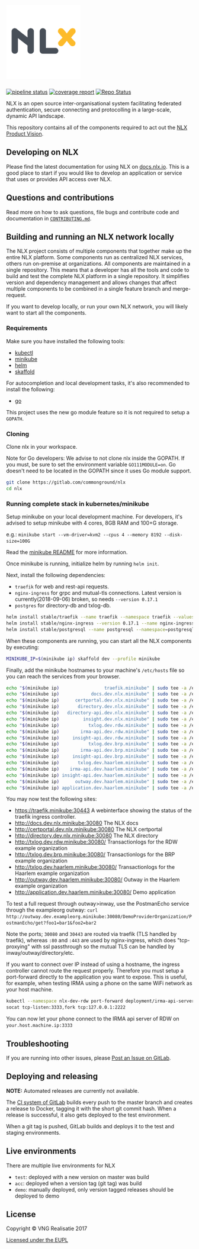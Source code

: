 <h1><img alt="NLX" src="logo.png" width="200"></h1>

[![pipeline status](https://gitlab.com/commonground/nlx/badges/master/pipeline.svg)](https://gitlab.com/commonground/nlx/commits/master)  [![coverage report](https://gitlab.com/commonground/nlx/badges/master/coverage.svg)](https://gitlab.com/commonground/nlx/commits/master)  [![Repo Status](https://img.shields.io/badge/status-alpha-lightgrey.svg?longCache=true)](https://docs.nlx.io/introduction/product-vision/)

NLX is an open source inter-organisational system facilitating federated authentication, secure connecting and protocolling in a large-scale, dynamic API landscape.

This repository contains all of the components required to act out the [NLX Product Vision](https://docs.nlx.io/introduction/product-vision/).

## Developing on NLX

Please find the latest documentation for using NLX on [docs.nlx.io](https://docs.nlx.io). This is a good place to start if you would like to develop an application or service that uses or provides API access over NLX.

## Questions and contributions

Read more on how to ask questions, file bugs and contribute code and documentation in [`CONTRIBUTING.md`](CONTRIBUTING.md).

## Building and running an NLX network locally

The NLX project consists of multiple components that together make up the entire NLX platform. Some components run as centralized NLX services, others run on-premise at organizations. All components are maintained in a single repository. This means that a developer has all the tools and code to build and test the complete NLX platform in a single repository. It simplifies version and dependency management and allows changes that affect multiple components to be combined in a single feature branch and merge-request.

If you want to develop locally, or run your own NLX network, you will likely want to start all the components.

### Requirements

Make sure you have installed the following tools:

- [kubectl](https://kubernetes.io/docs/tasks/tools/install-kubectl/)
- [minikube](https://kubernetes.io/docs/tasks/tools/install-minikube/)
- [helm](https://docs.helm.sh/using_helm/)
- [skaffold](https://github.com/GoogleContainerTools/skaffold#installation)

For autocompletion and local development tasks, it's also recommended to install the following:

- [go](https://golang.org/doc/install)

This project uses the new go module feature so it is not required to setup a `GOPATH`.

### Cloning

Clone nlx in your workspace.

Note for Go developers: We advise to not clone nlx inside the GOPATH. If you must, be sure to set the environment variable `GO111MODULE=on`.
Go doesn't need to be located in the GOPATH since it uses Go module support.

```bash
git clone https://gitlab.com/commonground/nlx
cd nlx
```

### Running complete stack in kubernetes/minikube

Setup minikube on your local development machine. For developers, it's advised to setup minikube with 4 cores, 8GB RAM and 100+G storage.

e.g.: `minikube start --vm-driver=kvm2 --cpus 4 --memory 8192 --disk-size=100G`

Read the [minikube README](https://github.com/kubernetes/minikube) for more information.

Once minikube is running, initialize helm by running `helm init`.

Next, install the following dependencies:

- `traefik` for web and rest-api requests.
- `nginx-ingress` for grpc and mutual-tls connections. Latest version is currently(2018-09-06) broken, so needs `--version 0.17.1`
- `postgres` for directory-db and txlog-db.

```bash
helm install stable/traefik --name traefik --namespace traefik --values helm/traefik-values-minikube.yaml
helm install stable/nginx-ingress --version 0.17.1 --name nginx-ingress --namespace=nginx-ingress --values helm/nginx-ingress-values-minikube.yaml
helm install stable/postgresql --name postgresql --namespace=postgresql --values helm/postgresql-values-minikube.yaml
```

When these components are running, you can start all the NLX components by executing:

```bash
MINIKUBE_IP=$(minikube ip) skaffold dev --profile minikube
```

Finally, add the minikube hostnames to your machine's `/etc/hosts` file so you can reach the services from your browser.

```bash
echo "$(minikube ip)                 traefik.minikube" | sudo tee -a /etc/hosts
echo "$(minikube ip)            docs.dev.nlx.minikube" | sudo tee -a /etc/hosts
echo "$(minikube ip)      certportal.dev.nlx.minikube" | sudo tee -a /etc/hosts
echo "$(minikube ip)       directory.dev.nlx.minikube" | sudo tee -a /etc/hosts
echo "$(minikube ip)   directory-api.dev.nlx.minikube" | sudo tee -a /etc/hosts
echo "$(minikube ip)         insight.dev.nlx.minikube" | sudo tee -a /etc/hosts
echo "$(minikube ip)           txlog.dev.rdw.minikube" | sudo tee -a /etc/hosts
echo "$(minikube ip)        irma-api.dev.rdw.minikube" | sudo tee -a /etc/hosts
echo "$(minikube ip)     insight-api.dev.rdw.minikube" | sudo tee -a /etc/hosts
echo "$(minikube ip)           txlog.dev.brp.minikube" | sudo tee -a /etc/hosts
echo "$(minikube ip)        irma-api.dev.brp.minikube" | sudo tee -a /etc/hosts
echo "$(minikube ip)     insight-api.dev.brp.minikube" | sudo tee -a /etc/hosts
echo "$(minikube ip)       txlog.dev.haarlem.minikube" | sudo tee -a /etc/hosts
echo "$(minikube ip)    irma-api.dev.haarlem.minikube" | sudo tee -a /etc/hosts
echo "$(minikube ip) insight-api.dev.haarlem.minikube" | sudo tee -a /etc/hosts
echo "$(minikube ip)      outway.dev.haarlem.minikube" | sudo tee -a /etc/hosts
echo "$(minikube ip) application.dev.haarlem.minikube" | sudo tee -a /etc/hosts
```

You may now test the following sites:

- https://traefik.minikube:30443                 A webinterface showing the status of the traefik ingress controller.
- http://docs.dev.nlx.minikube:30080             The NLX docs
- http://certportal.dev.nlx.minikube:30080       The NLX certportal
- http://directory.dev.nlx.minikube:30080        The NLX directory
- http://txlog.dev.rdw.minikube:30080/           Transactionlogs for the RDW example organization
- http://txlog.dev.brp.minikube:30080/           Transactionlogs for the BRP example organization
- http://txlog.dev.haarlem.minikube:30080/       Transactionlogs for the Haarlem example organization
- http://outway.dev.haarlem.minikube:30080/      Outway in the Haarlem example organization
- http://application.dev.haarlem.minikube:30080/ Demo application

To test a full request through outway>inway, use the PostmanEcho service through the exampleorg outway: `curl http://outway.dev.exampleorg.minikube:30080/DemoProviderOrganization/PostmanEcho/get?foo1=bar1&foo2=bar2`

Note the ports; `30080` and `30443` are routed via traefik (TLS handled by traefik), whereas `:80` and `:443` are used by nginx-ingress, which does "tcp-proxying" with ssl passthrough so the mutual TLS can be handled by inway/outway/directory/etc.

If you want to connect over IP instead of using a hostname, the ingress controller cannot route the request properly. Therefore you must setup a port-forward directly to the application you want to expose. This is useful, for example, when testing IRMA using a phone on the same WiFi network as your host machine.

```bash
kubectl --namespace nlx-dev-rdw port-forward deployment/irma-api-server 2222:8080
socat tcp-listen:3333,fork tcp:127.0.0.1:2222
```

You can now let your phone connect to the IRMA api server of RDW on `your.host.machine.ip:3333`

## Troubleshooting

If you are running into other issues, please [Post an Issue on GitLab](https://gitlab.com/commonground/nlx/issues).

## Deploying and releasing

**NOTE:** Automated releases are currently not available.

The [CI system of GitLab](https://gitlab.com/commonground/nlx/pipelines) builds every push to the master branch and creates a release to Docker, tagging it with the short git commit hash.
When a release is successful, it also gets deployed to the test environment.

When a git tag is pushed, GitLab builds and deploys it to the test and staging environments.

## Live environments

There are multiple live environments for NLX

- `test`: deployed with a new version on master was build
- `acc`: deployed when a version tag (git tag) was build
- `demo`: manually deployed, only version tagged releases should be deployed to demo

## License

Copyright © VNG Realisatie 2017

[Licensed under the EUPL](LICENCE.md)
